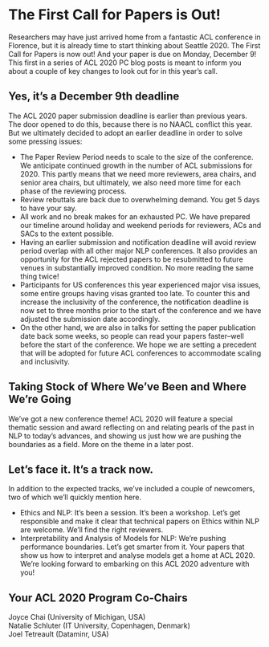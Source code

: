 # The First Call for Papers is Out!
Researchers may have just arrived home from a fantastic ACL conference in Florence, but it is already time to start thinking about Seattle 2020. The First Call for Papers is now out! And your paper is due on Monday, December 9! This first in a series of ACL 2020 PC blog posts is meant to inform you about a couple of key changes to look out for in this year’s call.

## Yes, it’s a December 9th deadline
The ACL 2020 paper submission deadline is earlier than previous years. The door opened to do this, because there is no NAACL conflict this year. But we ultimately decided to adopt an earlier deadline in order to solve some pressing issues:
- The Paper Review Period needs to scale to the size of the conference. We anticipate continued growth in the number of ACL submissions for 2020. This partly means that we need more reviewers, area chairs, and senior area chairs, but ultimately, we also need more time for each phase of the reviewing process.
- Review rebuttals are back due to overwhelming demand. You get 5 days to have your say.
- All work and no break makes for an exhausted PC. We have prepared our timeline around holiday and weekend periods for reviewers, ACs and SACs to the extent possible.
- Having an earlier submission and notification deadline will avoid review period overlap with all other major NLP conferences. It also provides an opportunity for the ACL rejected papers to be resubmitted to future venues in substantially improved condition. No more reading the same thing twice!
- Participants for US conferences this year experienced major visa issues, some entire groups having visas granted too late. To counter this and increase the inclusivity of the conference, the notification deadline is now set to three months prior to the start of the conference and we have adjusted the submission date accordingly.
- On the other hand, we are also in talks for setting the paper publication date back some weeks, so people can read your papers faster–well before the start of the conference.
We hope we are setting a precedent that will be adopted for future ACL conferences to accommodate scaling and inclusivity.

## Taking Stock of Where We’ve Been and Where We’re Going
We’ve got a new conference theme! ACL 2020 will feature a special thematic session and award reflecting on and relating pearls of the past in NLP to today’s advances, and showing us just how we are pushing the boundaries as a field. More on the theme in a later post.

## Let’s face it. It’s a track now.
In addition to the expected tracks, we’ve included a couple of newcomers, two of which we’ll quickly mention here.
- Ethics and NLP: It’s been a session. It’s been a workshop. Let’s get responsible and make it clear that technical papers on Ethics within NLP are welcome. We’ll find the right reviewers.
- Interpretability and Analysis of Models for NLP: We’re pushing performance boundaries. Let’s get smarter from it. Your papers that show us how to interpret and analyse models get a home at ACL 2020.
We’re looking forward to embarking on this ACL 2020 adventure with you!

## Your ACL 2020 Program Co-Chairs
Joyce Chai (University of Michigan, USA)  
Natalie Schluter (IT University, Copenhagen, Denmark)  
Joel Tetreault (Dataminr, USA)  
